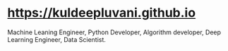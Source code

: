 # https://kuldeepluvani.github.io


Machine Leaning Engineer, Python Developer, Algorithm developer, Deep Learning Engineer, Data Scientist. 

